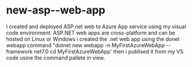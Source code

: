 # new-asp--web-app
I created and deployed ASP.net web to Azure App service using my visual code environment.
ASP.NET web apps are cross-platform and can be hosted on Linux or Windows
i created the .net web app using the donet webapp command "dotnet new webapp -n MyFirstAzureWebApp --framework net7.0
cd MyFirstAzureWebApp'
then i publised it from my VS code usine the command pallete in view.

